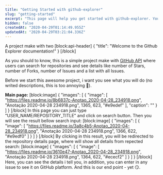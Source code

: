 ```yaml
---
title: "Getting Started with github-explorer"
slug: "getting-started"
excerpt: "This page will help you get started with github-explorer. You'll be up and running in a jiffy!"
hidden: false
createdAt: "2020-04-29T01:14:49.955Z"
updatedAt: "2020-04-29T03:21:04.336Z"
---
```

A project make with two 
[block:api-header]
{
  "title": "Welcome to the Github Explorer documentation!"
}
[/block]

As you should to know, this is a simple project make with [GitHub API](https://api.github.com/) where users can search for repositories and see details like number of Stars, number of Forks, number of Issues and a list with all Issues.

Before we start this awesome project, i want you see what you will do (no writed descriptions, this is too annoying 🤭).

**Main page:** 
[block:image]
{
  "images": [
    {
      "image": [
        "https://files.readme.io/8b6837c-Anotao_2020-04-28_234918.png",
        "Anotação 2020-04-28 234918.png",
        1365,
        623,
        "#e9edef"
      ],
      "caption": ""
    }
  ]
}
[/block]
In this page you can just type "USER_NAME/REPOSITORY_TITLE" and click on search button.
Then you will see the result bellow search input:
[block:image]
{
  "images": [
    {
      "image": [
        "https://files.readme.io/3a8c4b5-Anotao_2020-04-28_234918.png",
        "Anotação 2020-04-28 234918.png",
        1366,
        622,
        "#e9edf0"
      ]
    }
  ]
}
[/block]
By clicking in this result, you will be redirected to the repository details page, where will show all details from repected search:
[block:image]
{
  "images": [
    {
      "image": [
        "https://files.readme.io/3610e47-Anotao_2020-04-28_234918.png",
        "Anotação 2020-04-28 234918.png",
        1364,
        622,
        "#ececf2"
      ]
    }
  ]
}
[/block]
Here, you can see the details i tell you, in addition, you can enter in any issue to see it on GitHub platform.
And this is our end point - yet 😏.